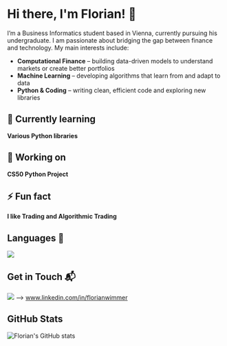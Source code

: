 # Hi there, I'm Florian! 👋

I’m a Business Informatics student based in Vienna, currently pursuing his undergraduate. I am passionate about bridging the gap between finance and technology. My main interests include:

- **Computational Finance** – building data-driven models to understand markets or create better portfolios  
- **Machine Learning** – developing algorithms that learn from and adapt to data  
- **Python & Coding** – writing clean, efficient code and exploring new libraries  


## 🌱 Currently learning

**Various Python libraries**


## 🔭 Working on

**CS50 Python Project**


## ⚡ Fun fact

**I like Trading and Algorithmic Trading**


## Languages 🧠

<img src="https://img.shields.io/badge/Python-4B8BBE?style=for-the-badge&logo=python&logoColor=yellow" />


## Get in Touch 📬

<img src="https://img.shields.io/badge/LinkedIn-0077B5?style=for-the-badge&logo=linkedin&logoColor=white" />  -->  www.linkedin.com/in/florianwimmer


## GitHub Stats

![Florian's GitHub stats](https://github-readme-stats.vercel.app/api?username=floriancodewim&show_icons=true&theme=tokyonight)





<!---
floriancodewim/floriancodewim is a ✨ special ✨ repository because its `README.md` (this file) appears on your GitHub profile.
You can click the Preview link to take a look at your changes.
--->
